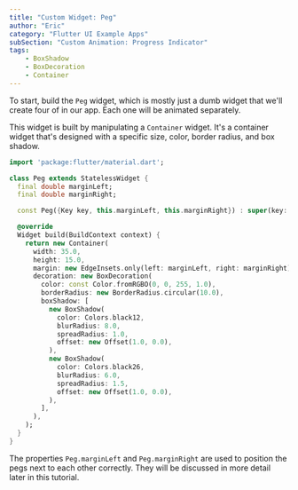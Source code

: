 ```yaml
---
title: "Custom Widget: Peg"
author: "Eric"
category: "Flutter UI Example Apps"
subSection: "Custom Animation: Progress Indicator"
tags:
    - BoxShadow
    - BoxDecoration
    - Container
---
```



To start, build the `Peg` widget, which is mostly just a dumb widget that we'll create four of in our app. Each one will be animated separately. 

This widget is built by manipulating a `Container` widget. It's a container widget that's designed with a specific size, color, border radius, and box shadow. 

```dart
import 'package:flutter/material.dart';

class Peg extends StatelessWidget {
  final double marginLeft;
  final double marginRight;

  const Peg({Key key, this.marginLeft, this.marginRight}) : super(key: key);

  @override
  Widget build(BuildContext context) {
    return new Container(
      width: 35.0,
      height: 15.0,
      margin: new EdgeInsets.only(left: marginLeft, right: marginRight),
      decoration: new BoxDecoration(
        color: const Color.fromRGBO(0, 0, 255, 1.0),
        borderRadius: new BorderRadius.circular(10.0),
        boxShadow: [
          new BoxShadow(
            color: Colors.black12,
            blurRadius: 8.0,
            spreadRadius: 1.0,
            offset: new Offset(1.0, 0.0),
          ),
          new BoxShadow(
            color: Colors.black26,
            blurRadius: 6.0,
            spreadRadius: 1.5,
            offset: new Offset(1.0, 0.0),
          ),
        ],
      ),
    );
  }
}
```

The properties `Peg.marginLeft` and `Peg.marginRight` are used to position the pegs next to each other correctly. They will be discussed in more detail later in this tutorial.